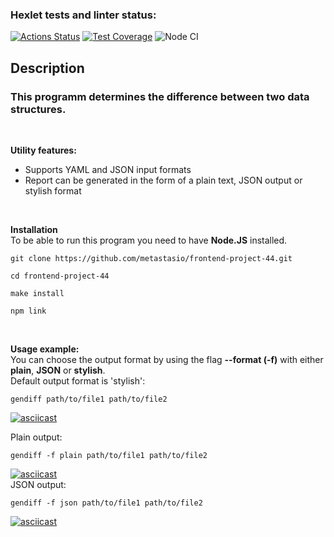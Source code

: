 ### Hexlet tests and linter status:
[![Actions Status](https://github.com/metastasio/frontend-project-46/workflows/hexlet-check/badge.svg)](https://github.com/metastasio/frontend-project-46/actions)
[![Test Coverage](https://api.codeclimate.com/v1/badges/8e52ed442f639f8f1736/test_coverage)](https://codeclimate.com/github/metastasio/frontend-project-46/test_coverage)
![Node CI](https://github.com/metastasio/frontend-project-46/actions/workflows/nodejs.yml/badge.svg)

## Description
### This programm determines the difference between two data structures. 
<br>

**Utility features:**

- Supports YAML and JSON input formats
- Report can be generated in the form of a plain text, JSON output or stylish format

<br>

**Installation** 
<br>
To be able to run this program you need to have **Node.JS** installed.
```
git clone https://github.com/metastasio/frontend-project-44.git

cd frontend-project-44

make install

npm link
``` 
<br>

**Usage example:**
<br>
You can choose the output format by using the flag **--format (-f)** with either **plain**, **JSON** or **stylish**. <br>
Default output format is 'stylish':
```
gendiff path/to/file1 path/to/file2
```
[![asciicast](https://asciinema.org/a/ADuQicl5F0uwd12CpK3p9yDdb.svg)](https://asciinema.org/a/ADuQicl5F0uwd12CpK3p9yDdb)
<br>

Plain output: <br>
```
gendiff -f plain path/to/file1 path/to/file2
```
[![asciicast](https://asciinema.org/a/cmvPxD1DPjbTdoTIr2aBcBtkz.svg)](https://asciinema.org/a/cmvPxD1DPjbTdoTIr2aBcBtkz)
<br>
JSON output: <br>
```
gendiff -f json path/to/file1 path/to/file2
```
[![asciicast](https://asciinema.org/a/xTaRfXiL8dPQmyF5JSQVn87Zb.svg)](https://asciinema.org/a/xTaRfXiL8dPQmyF5JSQVn87Zb)